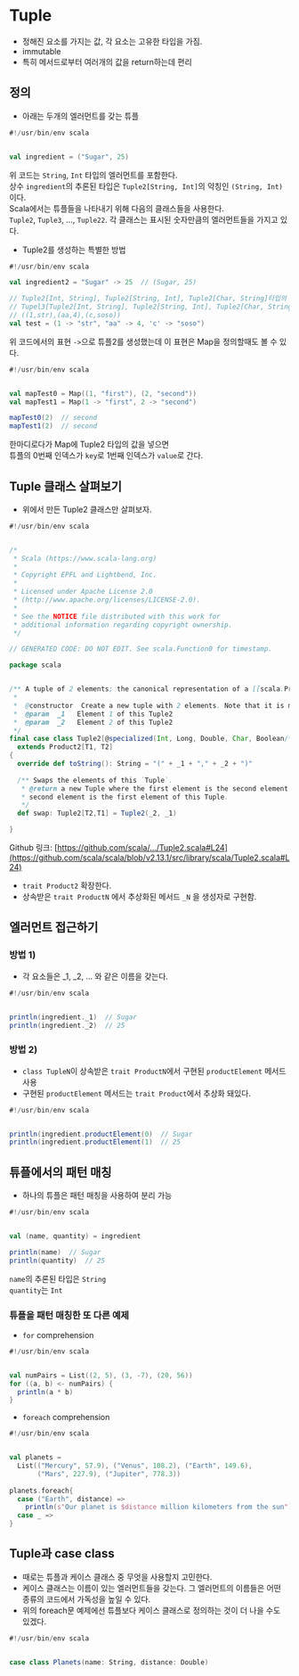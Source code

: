# Tuple
- 정해진 요소를 가지는 값, 각 요소는 고유한 타입을 가짐.
- immutable
- 특히 메서드로부터 여러개의 값을 return하는데 편리

## 정의
- 아래는 두개의 엘러먼트를 갖는 튜플
```scala
#!/usr/bin/env scala


val ingredient = ("Sugar", 25)

```
위 코드는 ```String```, ```Int``` 타입의 엘러먼트를 포함한다.  
상수 ```ingredient```의 추론된 타입은 ```Tuple2[String, Int]```의 약칭인 ```(String, Int)``` 이다.  
Scala에서는 튜플들을 나타내기 위해 다음의 클래스들을 사용한다.  
```Tuple2```, ```Tuple3```, ..., ```Tuple22```. 각 클래스는 표시된 숫자만큼의 엘러먼트들을 가지고 있다.

- Tuple2를 생성하는 특별한 방법
```scala
#!/usr/bin/env scala

val ingredient2 = "Sugar" -> 25  // (Sugar, 25)

// Tuple2[Int, String], Tuple2[String, Int], Tuple2[Char, String]타입의 엘러먼트들을 가지고있는 Tuple3
// Tupel3[Tuple2[Int, String], Tuple2[String, Int], Tuple2[Char, String]]
// ((1,str),(aa,4),(c,soso))
val test = (1 -> "str", "aa" -> 4, 'c' -> "soso")  
```
위 코드에서의 표현 ```->```으로 튜플2를 생성했는데 이 표현은 Map을 정의할때도 볼 수 있다.
```scala
#!/usr/bin/env scala


val mapTest0 = Map((1, "first"), (2, "second"))
val mapTest1 = Map(1 -> "first", 2 -> "second")

mapTest0(2)  // second
mapTest1(2)  // second
```
한마디로다가 Map에 Tuple2 타입의 값을 넣으면  
튜플의 0번째 인덱스가 ```key```로 1번째 인덱스가 ```value```로 간다.

## Tuple 클래스 살펴보기
- 위에서 만든 Tuple2 클래스만 살펴보자.
```scala
#!/usr/bin/env scala


/*
 * Scala (https://www.scala-lang.org)
 *
 * Copyright EPFL and Lightbend, Inc.
 *
 * Licensed under Apache License 2.0
 * (http://www.apache.org/licenses/LICENSE-2.0).
 *
 * See the NOTICE file distributed with this work for
 * additional information regarding copyright ownership.
 */

// GENERATED CODE: DO NOT EDIT. See scala.Function0 for timestamp.

package scala


/** A tuple of 2 elements; the canonical representation of a [[scala.Product2]].
 *
 *  @constructor  Create a new tuple with 2 elements. Note that it is more idiomatic to create a Tuple2 via `(t1, t2)`
 *  @param  _1   Element 1 of this Tuple2
 *  @param  _2   Element 2 of this Tuple2
 */
final case class Tuple2[@specialized(Int, Long, Double, Char, Boolean/*, AnyRef*/) +T1, @specialized(Int, Long, Double, Char, Boolean/*, AnyRef*/) +T2](_1: T1, _2: T2)
  extends Product2[T1, T2]
{
  override def toString(): String = "(" + _1 + "," + _2 + ")"
  
  /** Swaps the elements of this `Tuple`.
   * @return a new Tuple where the first element is the second element of this Tuple and the
   * second element is the first element of this Tuple.
   */
  def swap: Tuple2[T2,T1] = Tuple2(_2, _1)

}
```
Github 링크: [https://github.com/scala/.../Tuple2.scala#L24](https://github.com/scala/scala/blob/v2.13.1/src/library/scala/Tuple2.scala#L24)
- ```trait Product2``` 확장한다.
- 상속받은 ```trait ProductN``` 에서 추상화된 메서드 ```_N``` 을 생성자로 구현함.

## 엘러먼트 접근하기
### 방법 1)
- 각 요소들은 _1, _2, ... 와 같은 이름을 갖는다.
```scala
#!/usr/bin/env scala


println(ingredient._1)  // Sugar
println(ingredient._2)  // 25
```
### 방법 2)
- ```class TupleN```이 상속받은 ```trait ProductN```에서 구현된 ```productElement``` 메서드 사용
- 구현된 ```productElement``` 메서드는 ```trait Product```에서 추상화 돼있다.
```scala
#!/usr/bin/env scala


println(ingredient.productElement(0)  // Sugar
println(ingredient.productElement(1)  // 25
```

## 튜플에서의 패턴 매칭
- 하나의 튜플은 패턴 매칭을 사용하여 분리 가능
```scala
#!/usr/bin/env scala


val (name, quantity) = ingredient

println(name)  // Sugar
println(quantity)  // 25
```
```name```의 추론된 타입은 ```String```  
```quantity```는 ```Int```

### 튜플을 패턴 매칭한 또 다른 예제
- ```for``` comprehension
```scala
#!/usr/bin/env scala


val numPairs = List((2, 5), (3, -7), (20, 56))
for ((a, b) <- numPairs) {
  println(a * b)
}
```

- ```foreach``` comprehension
```scala
#!/usr/bin/env scala


val planets = 
  List(("Mercury", 57.9), ("Venus", 108.2), ("Earth", 149.6), 
       ("Mars", 227.9), ("Jupiter", 778.3))
  
planets.foreach{
  case ("Earth", distance) =>
    println(s"Our planet is $distance million kilometers from the sun")
  case _ =>
}
```

## Tuple과 case class
- 때로는 튜플과 케이스 클래스 중 무엇을 사용할지 고민한다.
- 케이스 클래스는 이름이 있는 엘러먼트들을 갖는다. 그 엘러먼트의 이름들은 어떤 종류의 코드에서 가독성을 높일 수 있다.
- 위의 foreach문 예제에선 튜플보다 케이스 클래스로 정의하는 것이 더 나을 수도 있겠다.
```scala
#!/usr/bin/env scala


case class Planets(name: String, distance: Double)
```
